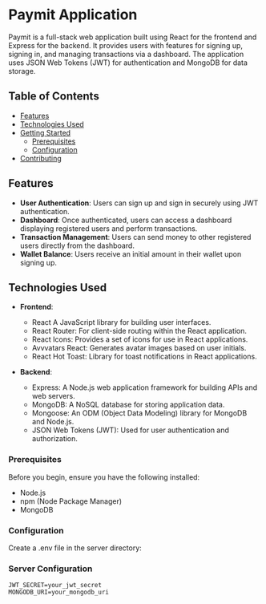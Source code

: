 # Paymit Application

Paymit is a full-stack web application built using React for the frontend and Express for the backend. It provides users with features for signing up, signing in, and managing transactions via a dashboard. The application uses JSON Web Tokens (JWT) for authentication and MongoDB for data storage.

## Table of Contents

- [Features](#features)
- [Technologies Used](#technologies-used)
- [Getting Started](#getting-started)
  - [Prerequisites](#prerequisites)
  - [Configuration](#configuration)
- [Contributing](#contributing)


## Features

- **User Authentication**: Users can sign up and sign in securely using JWT authentication.
- **Dashboard**: Once authenticated, users can access a dashboard displaying registered users and perform transactions.
- **Transaction Management**: Users can send money to other registered users directly from the dashboard.
- **Wallet Balance**: Users receive an initial amount in their wallet upon signing up.

## Technologies Used

- **Frontend**:
  - React A JavaScript library for building user interfaces.
  - React Router: For client-side routing within the React application.
  - React Icons: Provides a set of icons for use in React applications.
  - Avvvatars React: Generates avatar images based on user initials.
  - React Hot Toast: Library for toast notifications in React applications.

- **Backend**:
  - Express: A Node.js web application framework for building APIs and web servers.
  - MongoDB: A NoSQL database for storing application data.
  - Mongoose: An ODM (Object Data Modeling) library for MongoDB and Node.js.
  - JSON Web Tokens (JWT): Used for user authentication and authorization.

### Prerequisites

Before you begin, ensure you have the following installed:

- Node.js
- npm (Node Package Manager)
- MongoDB


### Configuration
Create a .env file in the server directory:
### Server Configuration
```PORT=5000
JWT_SECRET=your_jwt_secret
MONGODB_URI=your_mongodb_uri
```


